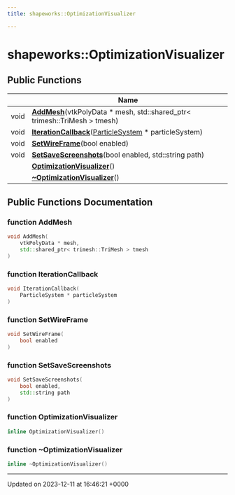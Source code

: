 ```yaml
---
title: shapeworks::OptimizationVisualizer

---
```


# shapeworks::OptimizationVisualizer





## Public Functions

|                | Name           |
| -------------- | -------------- |
| void | **[AddMesh](../Classes/classshapeworks_1_1OptimizationVisualizer.md#function-addmesh)**(vtkPolyData * mesh, std::shared_ptr< trimesh::TriMesh > tmesh) |
| void | **[IterationCallback](../Classes/classshapeworks_1_1OptimizationVisualizer.md#function-iterationcallback)**([ParticleSystem](../Classes/classshapeworks_1_1ParticleSystem.md) * particleSystem) |
| void | **[SetWireFrame](../Classes/classshapeworks_1_1OptimizationVisualizer.md#function-setwireframe)**(bool enabled) |
| void | **[SetSaveScreenshots](../Classes/classshapeworks_1_1OptimizationVisualizer.md#function-setsavescreenshots)**(bool enabled, std::string path) |
| | **[OptimizationVisualizer](../Classes/classshapeworks_1_1OptimizationVisualizer.md#function-optimizationvisualizer)**() |
| | **[~OptimizationVisualizer](../Classes/classshapeworks_1_1OptimizationVisualizer.md#function-~optimizationvisualizer)**() |

## Public Functions Documentation

### function AddMesh

```cpp
void AddMesh(
    vtkPolyData * mesh,
    std::shared_ptr< trimesh::TriMesh > tmesh
)
```


### function IterationCallback

```cpp
void IterationCallback(
    ParticleSystem * particleSystem
)
```


### function SetWireFrame

```cpp
void SetWireFrame(
    bool enabled
)
```


### function SetSaveScreenshots

```cpp
void SetSaveScreenshots(
    bool enabled,
    std::string path
)
```


### function OptimizationVisualizer

```cpp
inline OptimizationVisualizer()
```


### function ~OptimizationVisualizer

```cpp
inline ~OptimizationVisualizer()
```


-------------------------------

Updated on 2023-12-11 at 16:46:21 +0000